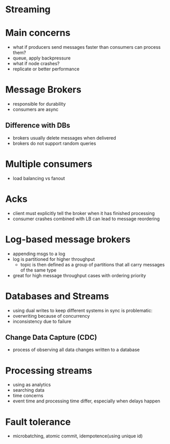 # Streaming

# Main concerns
- what if producers send messages faster than consumers can process them?
 - queue, apply backpressure
- what if node crashes?
 - replicate or better performance

# Message Brokers
- responsible for durability
- consumers are async

## Difference with DBs
- brokers usually delete messages when delivered
- brokers do not support random queries

# Multiple consumers
- load balancing vs fanout

# Acks
- client must explicitly tell the broker when it has finished processing
- consumer crashes combined with LB can lead to message reordering

# Log-based message brokers
- appending msgs to a log
- log is partitioned for higher throughput
  - topic is then defined as a group of partitions that all carry messages of the same type
- great for high message throughput cases with ordering priority

# Databases and Streams
- using dual writes to keep different systems in sync is problematic:
 - overwriting because of concurrency
 - inconsistency due to failure

## Change Data Capture (CDC)
- process of observing all data changes written to a database

# Processing streams
- using as analytics
- searching data
- time concerns
 - event time and processing time differ, especially when delays happen

# Fault tolerance 
- microbatching, atomic commit, idempotence(using unique id)